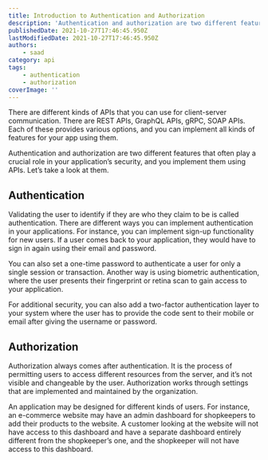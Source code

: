 ```yaml
---
title: Introduction to Authentication and Authorization
description: 'Authentication and authorization are two different features that often play a crucial role in your application’s security, and you implement them using APIs.'
publishedDate: 2021-10-27T17:46:45.950Z
lastModifiedDate: 2021-10-27T17:46:45.950Z
authors:
    - saad
category: api
tags:
    - authentication
    - authorization
coverImage: ''
---
```


<Lead>
	There are different kinds of APIs that you can use for client-server
	communication. There are REST APIs, GraphQL APIs, gRPC, SOAP APIs. Each of
	these provides various options, and you can implement all kinds of features
	for your app using them.
</Lead>

Authentication and authorization are two different features that often play a crucial role in your application’s security, and you implement them using APIs. Let’s take a look at them.

## Authentication

Validating the user to identify if they are who they claim to be is called authentication. There are different ways you can implement authentication in your applications. For instance, you can implement sign-up functionality for new users. If a user comes back to your application, they would have to sign in again using their email and password.

You can also set a one-time password to authenticate a user for only a single session or transaction. Another way is using biometric authentication, where the user presents their fingerprint or retina scan to gain access to your application.

For additional security, you can also add a two-factor authentication layer to your system where the user has to provide the code sent to their mobile or email after giving the username or password.

## Authorization

Authorization always comes after authentication. It is the process of permitting users to access different resources from the server, and it’s not visible and changeable by the user. Authorization works through settings that are implemented and maintained by the organization.

An application may be designed for different kinds of users. For instance, an e-commerce website may have an admin dashboard for shopkeepers to add their products to the website. A customer looking at the website will not have access to this dashboard and have a separate dashboard entirely different from the shopkeeper’s one, and the shopkeeper will not have access to this dashboard.
